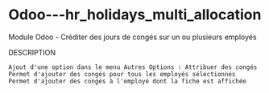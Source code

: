 # Odoo---hr_holidays_multi_allocation
Module Odoo - Créditer des jours de congés sur un ou plusieurs employés


DESCRIPTION

    Ajout d'une option dans le menu Autres Options : Attribuer des congés
    Permet d'ajouter des congés pour tous les employés sélectionnés
    Permet d'ajouter des congés à l'employé dont la fiche est affichée


